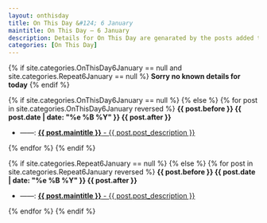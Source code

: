 ```yaml
---
layout: onthisday
title: On This Day &#124; 6 January
maintitle: On This Day — 6 January
description: Details for On This Day are genarated by the posts added to the website so the content is subject to changes/updates over time.
categories: [On This Day]
---
```


{% if site.categories.OnThisDay6January == null and site.categories.Repeat6January == null %}
<strong>Sorry no known details for today</strong>
{% endif %}

{% if site.categories.OnThisDay6January == null %}
{% else %}
{% for post in site.categories.OnThisDay6January reversed %}
<strong>{{ post.before }} {{ post.date | date: "%e %B %Y" }} {{ post.after }}</strong>
<ul>
<li> ——: <a href="{{ post.url }}"><strong>{{ post.maintitle }}</strong> - {{ post.post_description }}</a></li>
</ul>
{% endfor %}
{% endif %}

{% if site.categories.Repeat6January == null %}
{% else %}
{% for post in site.categories.Repeat6January reversed %}
<strong>{{ post.before }} {{ post.date | date: "%e %B %Y" }} {{ post.after }}</strong>
<ul>
<li> ——: <a href="{{ post.url }}"><strong>{{ post.maintitle }}</strong> - {{ post.post_description }}</a></li>
</ul>
{% endfor %}
{% endif %}
